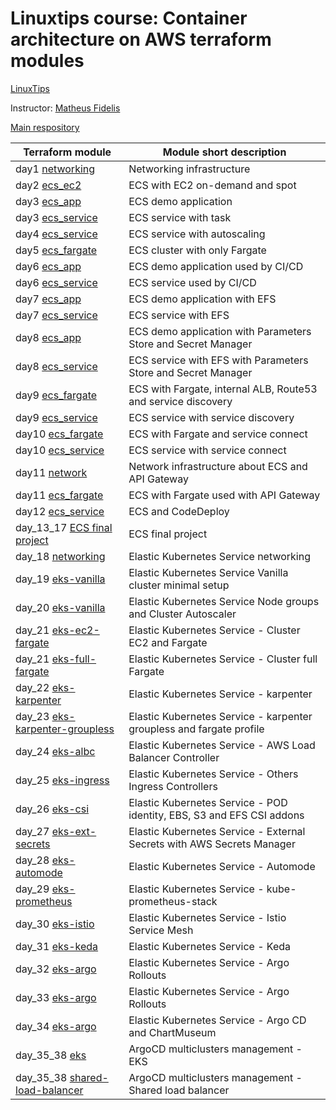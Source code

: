 # Linuxtips course: Container architecture on AWS terraform modules

[LinuxTips](https://linuxtips.io/treinamento/arquitetura-de-containers-na-aws/)

Instructor: [Matheus Fidelis](https://linktr.ee/fidelissauro)

[Main respository](https://github.com/ssorato/linuxtips-aws-container-architecture)

| Terraform module                                                                                                                   | Module short description                                      |
|------------------------------------------------------------------------------------------------------------------------------------|---------------------------------------------------------------|
| day1  [networking](https://github.com/ssorato/linuxtips-aws-container-architecture-tf-modules/tree/day1/README.md)                 | Networking infrastructure                                     |
| day2  [ecs_ec2](https://github.com/ssorato/linuxtips-aws-container-architecture-tf-modules/tree/day2/README.md)                    | ECS with EC2 on-demand and spot                               |
| day3  [ecs_app](https://github.com/ssorato/linuxtips-aws-container-architecture-tf-modules/tree/day3/ecs_app/README.md)            | ECS demo application                                          |
| day3  [ecs_service](https://github.com/ssorato/linuxtips-aws-container-architecture-tf-modules/tree/day3/ecs_service/README.md)    | ECS service with task                                         |
| day4  [ecs_service](https://github.com/ssorato/linuxtips-aws-container-architecture-tf-modules/tree/day4/ecs_service/README.md)    | ECS service with autoscaling                                  |
| day5  [ecs_fargate](https://github.com/ssorato/linuxtips-aws-container-architecture-tf-modules/tree/day5/ecs_fargate/README.md)    | ECS cluster with only Fargate                                 |
| day6  [ecs_app](https://github.com/ssorato/linuxtips-aws-container-architecture-tf-modules/tree/day6/ecs_app/README.md)            | ECS demo application used by CI/CD                            |
| day6  [ecs_service](https://github.com/ssorato/linuxtips-aws-container-architecture-tf-modules/tree/day6/ecs_service/README.md)    | ECS service used by CI/CD                                     |
| day7  [ecs_app](https://github.com/ssorato/linuxtips-aws-container-architecture-tf-modules/tree/day7/ecs_app/README.md)            | ECS demo application with EFS                                 |
| day7  [ecs_service](https://github.com/ssorato/linuxtips-aws-container-architecture-tf-modules/tree/day7/ecs_service/README.md)    | ECS service with EFS                                          |
| day8  [ecs_app](https://github.com/ssorato/linuxtips-aws-container-architecture-tf-modules/tree/day8/ecs_app/README.md)            | ECS demo application with Parameters Store and Secret Manager |
| day8  [ecs_service](https://github.com/ssorato/linuxtips-aws-container-architecture-tf-modules/tree/day8/ecs_service/README.md)    | ECS service with EFS with Parameters Store and Secret Manager |
| day9  [ecs_fargate](https://github.com/ssorato/linuxtips-aws-container-architecture-tf-modules/tree/day9/ecs_fargate/README.md)    | ECS with Fargate, internal ALB, Route53 and service discovery |
| day9  [ecs_service](https://github.com/ssorato/linuxtips-aws-container-architecture-tf-modules/tree/day9/ecs_service/README.md)    | ECS service with service discovery                            |
| day10 [ecs_fargate](https://github.com/ssorato/linuxtips-aws-container-architecture-tf-modules/tree/day10/ecs_fargate/README.md)   | ECS with Fargate and service connect                          |
| day10 [ecs_service](https://github.com/ssorato/linuxtips-aws-container-architecture-tf-modules/tree/day10/ecs_service/README.md)   | ECS service with service connect                              |
| day11 [network](https://github.com/ssorato/linuxtips-aws-container-architecture-tf-modules/tree/day11/network/README.md)           | Network infrastructure about ECS and API Gateway              |
| day11 [ecs_fargate](https://github.com/ssorato/linuxtips-aws-container-architecture-tf-modules/tree/day11/ecs_fargate/README.md)   | ECS with Fargate used with API Gateway                        |
| day12 [ecs_service](https://github.com/ssorato/linuxtips-aws-container-architecture-tf-modules/tree/day12/ecs_service/README.md)   | ECS and CodeDeploy                                            |
| day_13_17 [ECS final project](https://github.com/ssorato/linuxtips-aws-container-architecture-tf-modules/tree/day_13_17/README.md) | ECS final project                                             |
| day_18 [networking](https://github.com/ssorato/linuxtips-aws-container-architecture-tf-modules/tree/day18/networking/README.md)    | Elastic Kubernetes Service networking                         |
| day_19 [eks-vanilla](https://github.com/ssorato/linuxtips-aws-container-architecture-tf-modules/tree/day19/eks-vanilla/README.md)  | Elastic Kubernetes Service Vanilla cluster minimal setup      |
| day_20 [eks-vanilla](https://github.com/ssorato/linuxtips-aws-container-architecture-tf-modules/tree/day20/eks-vanilla/README.md)  | Elastic Kubernetes Service Node groups and Cluster Autoscaler |
| day_21 [eks-ec2-fargate](https://github.com/ssorato/linuxtips-aws-container-architecture-tf-modules/tree/day21/eks-ec2-fargate/README.md)   | Elastic Kubernetes Service - Cluster EC2 and Fargate  |
| day_21 [eks-full-fargate](https://github.com/ssorato/linuxtips-aws-container-architecture-tf-modules/tree/day21/eks-full-fargate/README.md) | Elastic Kubernetes Service - Cluster full Fargate     |
| day_22 [eks-karpenter](https://github.com/ssorato/linuxtips-aws-container-architecture-tf-modules/tree/day22/eks-karpenter/README.md) |	Elastic Kubernetes Service - karpenter |
| day_23 [eks-karpenter-groupless](https://github.com/ssorato/linuxtips-aws-container-architecture-tf-modules/tree/day23/eks-karpenter-groupless/README.md) | Elastic Kubernetes Service - karpenter groupless and fargate profile |
| day_24 [eks-albc](https://github.com/ssorato/linuxtips-aws-container-architecture-tf-modules/tree/day24/eks-albc/README.md) | Elastic Kubernetes Service - AWS Load Balancer Controller |
| day_25 [eks-ingress](https://github.com/ssorato/linuxtips-aws-container-architecture-tf-modules/tree/day25/eks-ingress/README.md) | Elastic Kubernetes Service - Others Ingress Controllers |
| day_26 [eks-csi](https://github.com/ssorato/linuxtips-aws-container-architecture-tf-modules/tree/day26/eks-csi/README.md) | Elastic Kubernetes Service - POD identity, EBS, S3 and EFS CSI addons |
| day_27 [eks-ext-secrets](https://github.com/ssorato/linuxtips-aws-container-architecture-tf-modules/tree/day27/eks-ext-secrets/README.md) | Elastic Kubernetes Service - External Secrets with AWS Secrets Manager |
| day_28 [eks-automode](https://github.com/ssorato/linuxtips-aws-container-architecture-tf-modules/tree/day28/eks-automode/README.md) | Elastic Kubernetes Service - Automode |
| day_29 [eks-prometheus](https://github.com/ssorato/linuxtips-aws-container-architecture-tf-modules/tree/day29/eks-prometheus/README.md) | Elastic Kubernetes Service - kube-prometheus-stack |
| day_30 [eks-istio](https://github.com/ssorato/linuxtips-aws-container-architecture-tf-modules/tree/day30/eks-istio/README.md) | Elastic Kubernetes Service - Istio Service Mesh |
| day_31 [eks-keda](https://github.com/ssorato/linuxtips-aws-container-architecture-tf-modules/tree/day31/eks-keda/README.md) | Elastic Kubernetes Service - Keda |
| day_32 [eks-argo](https://github.com/ssorato/linuxtips-aws-container-architecture-tf-modules/tree/day32/eks-argo/README.md) | Elastic Kubernetes Service - Argo Rollouts |
| day_33 [eks-argo](https://github.com/ssorato/linuxtips-aws-container-architecture-tf-modules/tree/day32/eks-argo/README.md) | Elastic Kubernetes Service - Argo Rollouts |
| day_34 [eks-argo](https://github.com/ssorato/linuxtips-aws-container-architecture-tf-modules/tree/day34/eks-argo/README.md) | Elastic Kubernetes Service - Argo CD and ChartMuseum |
| day_35_38 [eks](https://github.com/ssorato/linuxtips-aws-container-architecture-tf-modules/blob/day_35_38/eks/README.md) | ArgoCD multiclusters management - EKS |
| day_35_38 [shared-load-balancer](https://github.com/ssorato/linuxtips-aws-container-architecture-tf-modules/blob/day_35_38/shared-load-balancer/README.md) | ArgoCD multiclusters management - Shared load balancer |
